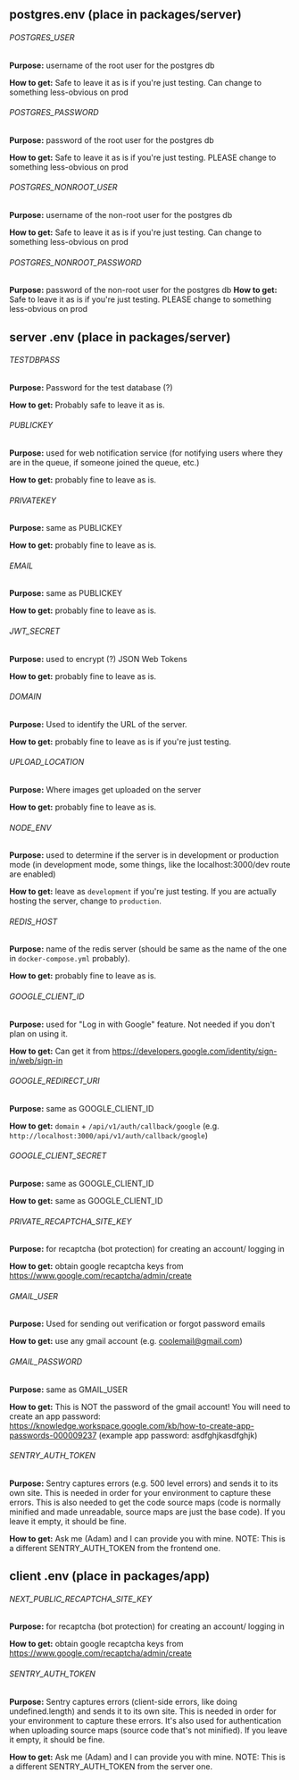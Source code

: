 ## postgres.env (place in packages/server)

###### POSTGRES_USER

**Purpose:** username of the root user for the postgres db

**How to get:** Safe to leave it as is if you're just testing. Can change to something less-obvious on prod

###### POSTGRES_PASSWORD

**Purpose:** password of the root user for the postgres db

**How to get:** Safe to leave it as is if you're just testing. PLEASE change to something less-obvious on prod

###### POSTGRES_NONROOT_USER

**Purpose:** username of the non-root user for the postgres db

**How to get:** Safe to leave it as is if you're just testing. Can change to something less-obvious on prod

###### POSTGRES_NONROOT_PASSWORD

**Purpose:** password of the non-root user for the postgres db
**How to get:** Safe to leave it as is if you're just testing. PLEASE change to something less-obvious on prod


## server .env (place in packages/server)

###### TESTDBPASS

**Purpose:** Password for the test database (?)

**How to get:** Probably safe to leave it as is.

###### PUBLICKEY

**Purpose:** used for web notification service (for notifying users where they are in the queue, if someone joined the queue, etc.) 

**How to get:** probably fine to leave as is. 

###### PRIVATEKEY

**Purpose:** same as PUBLICKEY

**How to get:** probably fine to leave as is. 

###### EMAIL

**Purpose:** same as PUBLICKEY 

**How to get:** probably fine to leave as is. 

###### JWT_SECRET

**Purpose:** used to encrypt (?) JSON Web Tokens 

**How to get:** probably fine to leave as is. 

###### DOMAIN

**Purpose:** Used to identify the URL of the server.

**How to get:** probably fine to leave as is if you're just testing.  

###### UPLOAD_LOCATION

**Purpose:** Where images get uploaded on the server

**How to get:** probably fine to leave as is. 

###### NODE_ENV

**Purpose:** used to determine if the server is in development or production mode (in development mode, some things, like the localhost:3000/dev route are enabled)

**How to get:** leave as `development` if you're just testing. If you are actually hosting the server, change to `production`.

###### REDIS_HOST

**Purpose:** name of the redis server (should be same as the name of the one in `docker-compose.yml` probably). 

**How to get:** probably fine to leave as is. 

###### GOOGLE_CLIENT_ID

**Purpose:** used for "Log in with Google" feature. Not needed if you don't plan on using it.

**How to get:** Can get it from https://developers.google.com/identity/sign-in/web/sign-in 

###### GOOGLE_REDIRECT_URI

**Purpose:** same as GOOGLE_CLIENT_ID

**How to get:** `domain` + `/api/v1/auth/callback/google` (e.g. `http://localhost:3000/api/v1/auth/callback/google`)

###### GOOGLE_CLIENT_SECRET

**Purpose:** same as GOOGLE_CLIENT_ID

**How to get:**  same as GOOGLE_CLIENT_ID

###### PRIVATE_RECAPTCHA_SITE_KEY

**Purpose:** for recaptcha (bot protection) for creating an account/ logging in

**How to get:** obtain google recaptcha keys from https://www.google.com/recaptcha/admin/create

###### GMAIL_USER

**Purpose:** Used for sending out verification or forgot password emails

**How to get:** use any gmail account (e.g. coolemail@gmail.com)

###### GMAIL_PASSWORD

**Purpose:** same as GMAIL_USER

**How to get:** This is NOT the password of the gmail account! You will need to create an app password: https://knowledge.workspace.google.com/kb/how-to-create-app-passwords-000009237  (example app password: asdfghjkasdfghjk)

###### SENTRY_AUTH_TOKEN

**Purpose:** Sentry captures errors (e.g. 500 level errors) and sends it to its own site. This is needed in order for your environment to capture these errors. This is also needed to get the code source maps (code is normally minified and made unreadable, source maps are just the base code). If you leave it empty, it should be fine.

**How to get:** Ask me (Adam) and I can provide you with mine. NOTE: This is a different SENTRY_AUTH_TOKEN from the frontend one.

## client .env (place in packages/app)

###### NEXT_PUBLIC_RECAPTCHA_SITE_KEY

**Purpose:** for recaptcha (bot protection) for creating an account/ logging in

**How to get:** obtain google recaptcha keys from https://www.google.com/recaptcha/admin/create

###### SENTRY_AUTH_TOKEN

**Purpose:** Sentry captures errors (client-side errors, like doing undefined.length) and sends it to its own site. This is needed in order for your environment to capture these errors. It's also used for authentication when uploading source maps (source code that's not minified). If you leave it empty, it should be fine.

**How to get:** Ask me (Adam) and I can provide you with mine. NOTE: This is a different SENTRY_AUTH_TOKEN from the server one.
